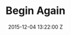 ---
title: Begin Again
date: 2015-12-04 13:22:00 Z

position: 0
client: Purity Ring
video: https://vimeo.com/144328007
image: "/uploads/begin-again.jpg"

director: Young Replicant
producer: Rick Green
production-company: Pulse Films
layout: page
---